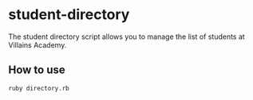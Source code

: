 # student-directory #

The student directory script allows you to manage the list of students at Villains Academy.

## How to use ##

``` shell
ruby directory.rb
```

